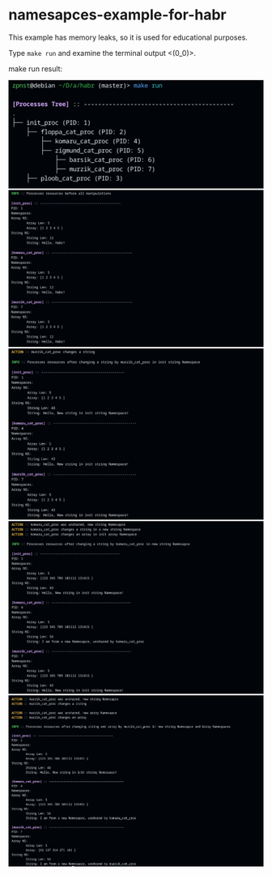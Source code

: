# namesapces-example-for-habr

This example has memory leaks, so it is used for educational purposes.

Type `make run` and examine the terminal output <(0_0)>.

make run result:

<img src="images/0.png" alt="" width="600">

<img src="images/1.png" alt="" width="600">

<img src="images/2.png" alt="" width="600">

<img src="images/3.png" alt="" width="600">

<img src="images/4.png" alt="" width="600">
